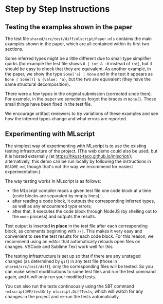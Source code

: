 # Step by Step Instructions


## Testing the examples shown in the paper


The test file `shared/src/test/diff/mlscript/Paper.mls` contains the main examples shown in the paper,
which are all contained within its first two sections.

Some inferred types might be a little different due to small type simplifier quirks
(for example the test file shows `0 | int & ~0` instead of `int`),
but it should be easy to check that they are equivalent.
As another example, in the paper, we show the type `Some['a] | None`
and in the test it appears as `None | Some[?] & {value: 'a}`,
but the two are equivalent (they have the same structural decomposition).

There were a few typos in the original submission (corrected since then).
For example, in the paper we sometimes forgot the braces in `None{}`.
These small things have been fixed in the test file.

We encourage artifact reviewers to try variations of these examples
and see how the inferred types change and what errors are reported.


## Experimenting with MLscript

The simplest way of experimenting with MLscript is to use the existing testing infrastructure of the project.
(The web demo could also be used, but it is hosted externally (at https://hkust-taco.github.io/mlscript/);
alternatively, this demo can be run locally by following the instructions in `README.md`,
though that's not the way we recommend for easiest experimentation.)

The way testing works in MLscript is as follows:
 - the MLscript compiler reads a given test file one code block at a time (code blocks are separated by empty lines);
 - after reading a code block, it outputs the corresponding inferred types, as well as any encountered type errors;
 - after that, it executes the code block through NodeJS (by shelling out to the `node` process) and outputs the results.
 
Test output is inserted **in place** in the test file after each corresponding block, as comments beginning with `//│`.
This makes it very easy and convenient to see the test results for each code block.
For this reason, we recommend using an editor that automatically reloads open files on changes. VSCode and Sublime Text work well for this.

The testing infrastructure is set up so that if there are any unstaged changes (as determined by `git`) in any test file
(those in `shared/src/test/diff`), only the corresponding files will be tested.
So you can make select modifications to some test files and run the test command again,
and it will only run your modified tests.

You can also run the tests continuously using the SBT command `~mlscriptJVM/testOnly mlscript.DiffTests`,
which will watch for any changes in the project and re-run the tests automatically.



